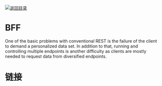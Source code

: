 [![返回目录](https://i.postimg.cc/WzXsh0MX/image.png)](https://parg.co/UdT)

# BFF

One of the basic problems with conventional REST is the failure of the client to demand a personalized data set. In addition to that, running and controlling multiple endpoints is another difficulty as clients are mostly needed to request data from diversified endpoints.

# 链接
